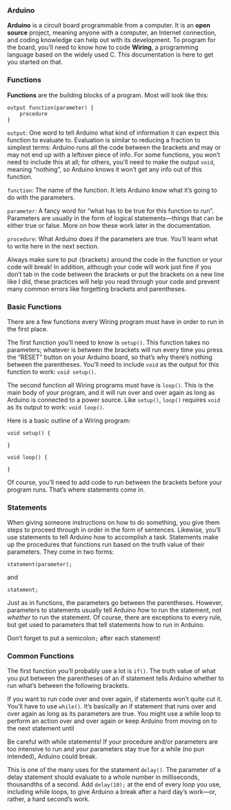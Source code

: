### Arduino
**Arduino** is a circuit board programmable from a computer. It is an **open source** project, meaning anyone with a computer, an Internet connection, and coding knowledge can help out with its development. To program for the board, you’ll need to know how to code **Wiring**, a programming language based on the widely used C. This documentation is here to get you started on that.

### Functions
**Functions** are the building blocks of a program. Most will look like this:

```Arduino
output function(parameter) {
    procedure
}
```

`output`: One word to tell Arduino what kind of information it can expect this function to evaluate to. Evaluation is similar to reducing a fraction to simplest terms: Arduino runs all the code between the brackets and may or may not end up with a leftover piece of info. For some functions, you won’t need to include this at all; for others, you’ll need to make the output `void`, meaning “nothing”, so Arduino knows it won’t get any info out of this function.

`function`: The name of the function. It lets Arduino know what it’s going to do with the parameters.

`parameter`: A fancy word for “what has to be true for this function to run”. Parameters are usually in the form of logical statements—things that can be either true or false. More on how these work later in the documentation.

`procedure`: What Arduino does if the parameters are true. You’ll learn what to write here in the next section.

Always make sure to put `{`brackets`}` around the code in the function or your code will break! In addition, although your code will work just fine if you don’t tab in the code between the brackets or put the brackets on a new line like I did, these practices will help you read through your code and prevent many common errors like forgetting brackets and parentheses.

### Basic Functions
There are a few functions every Wiring program must have in order to run in the first place.

The first function you’ll need to know is `setup()`. This function takes no parameters; whatever is between the brackets will run every time you press the “RESET” button on your Arduino board, so that’s why there’s nothing between the parentheses. You’ll need to include `void` as the output for this function to work: `void setup()`.

The second function all Wiring programs must have is `loop()`. This is the main body of your program, and it will run over and over again as long as Arduino is connected to a power source. Like `setup()`, `loop()` requires `void` as its output to work: `void loop()`.

Here is a basic outline of a Wiring program:

```Arduino
void setup() {

}

void loop() {

}
```

Of course, you’ll need to add code to run between the brackets before your program runs. That’s where statements come in.

### Statements
When giving someone instructions on how to do something, you give them steps to proceed through in order in the form of sentences. Likewise, you’ll use statements to tell Arduino how to accomplish a task. Statements make up the procedures that functions run based on the truth value of their parameters. They come in two forms:

```Arduino
statement(parameter);
```

and

```Arduino
statement;
```

Just as in functions, the parameters go between the parentheses. However, parameters to statements usually tell Arduino _how_ to run the statement, not _whether_ to run the statement. Of course, there are exceptions to every rule, but get used to parameters that tell statements how to run in Arduino.

Don’t forget to put a semicolon`;` after each statement!

### Common Functions
The first function you’ll probably use a lot is `if()`. The truth value of what you put between the parentheses of an if statement tells Arduino whether to run what’s between the following brackets.

If you want to run code over and over again, if statements won’t quite cut it. You’ll have to use `while()`. It’s basically an if statement that runs over and over again as long as its parameters are true. You might use a while loop to perform an action over and over again or keep Arduino from moving on to the next statement until

Be careful with while statements! If your procedure and/or parameters are too intensive to run and your parameters stay true for a while (no pun intended), Arduino could break.

This is one of the many uses for the statement `delay()`. The parameter of a delay statement should evaluate to a whole number in milliseconds, thousandths of a second. Add `delay(10);` at the end of every loop you use, including while loops, to give Arduino a break after a hard day’s work—or, rather, a hard second’s work.